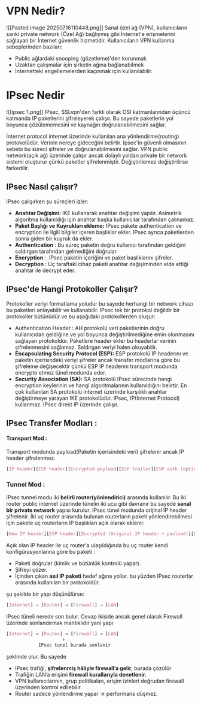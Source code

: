 
# VPN Nedir?

![[Pasted image 20250716110448.png]]
Sanal özel ağ (VPN), kullanıcıların sanki private network (Özel Ağ) bağlıymış gibi İnternet'e erişmelerini sağlayan bir İnternet güvenlik hizmetidir.
Kullanıcıların VPN kullanma sebeplerinden bazıları:
- Public ağlardaki snooping (gözetleme)'den korunmak 
- Uzaktan çalışmalar için şirketin ağına bağlanabilmek 
- İnternetteki engellemelerden kaçınmak
için kullanılabilir.
# IPsec Nedir
![[ipsec 1.png]]
IPsec, SSLvpn'den farklı olarak OSI katmanlarından üçüncü katmanda IP paketlerini şifreleyerek çalışır. Bu sayede paketlerin yol boyunca çözülememesini ve kaynağın doğrulanabilmesini sağlar. 

İnternet protocol internet üzerinde kullanılan ana yönlendirme(routing) protokolüdür. Verinin nereye gideceğini belirtir. Ipsec'in güvenli olmasının sebebi bu süreci şifreler ve doğrulanabilmesini sağlar.
VPN public network(açık ağ) üzerinde çalışır ancak dolaylı yoldan private bir network sistemi oluşturur çünkü paketler şifrelenmiştir. Değiştirilemez değiştirilirse farkedilir. 

## IPsec Nasıl çalışır?

IPsec çalışırken şu süreçleri izler:
- **Anahtar Değişimi:** IKE kullanarak anahtar değişimi yapılır. Asimetrik algoritma kullanıldığı için anahtar başka kullanıcılar tarafından çalınamaz.
- **Paket Başlığı ve Kuyrukları ekleme:** IPsec pakete authentication ve encryption ile ilgili bilgiler içeren başlıklar ekler. IPsec ayrıca paketlerden sonra giden bir kuyruk da ekler.
- **Authentication** : Bu süreç paketin doğru kullanıcı tarafından geldiğini saldırgan tarafından gelmediğini doğrular.
- **Encryption** :  IPsec paketin içeriğini ve paket başlıklarını şifreler.
- **Decryption** : Uç taraftaki cihaz paketi anahtar değişiminden elde ettiği anahtar ile decrypt eder.

## IPsec'de Hangi Protokoller Çalışır?
Protokoller veriyi formatlama yoludur bu sayede herhangi bir network cihazı bu paketleri anlayabilir ve kullanabilir. IPsec tek bir protokol değildir bir protokoller bütünüdür ve bu aşağıdaki protokollerden oluşur:

- Authentication Header : AH protokolü veri paketlerinin doğru kullanıcıdan geldiğine ve yol boyunca değiştirilmediğine emin olunmasını sağlayan protokoldür. Paketlere header ekler bu headerlar verinin şifrelenmesini sağlamaz. Saldırgan veriyi halen okuyabilir.
- **Encapsulating Security Protocol (ESP):** ESP protokolü IP headerını ve paketin içerisindeki veriyi şifreler ancak transfer modlarına göre bu şifreleme değişecektir çünkü ESP IP headerını transport modunda encrypte etmez tünel modunda eder.
- **Security Association (SA):** SA protokolü IPsec sürecinde hangi encryption keylerinin ve hangi algoritmalarının kullanıldığını belirtir. En çok kullanılan SA protokolü internet üzerinde karşılıklı anahtar değiştirmeye yarayan IKE protokolüdür.
IPsec, IP(Internet Protocol) kullanmaz. IPsec direkt IP üzerinde çalışır. 
## IPsec Transfer Modları : 

#### Transport Mod : 
Transport modunda payload(Paketin içerisindeki veri) şifrelenir ancak IP header şifrelenmez.
```css
[IP header][ESP header][Encrypted payload][ESP trailer][ESP auth (optional)]
```

### Tunnel Mod : 
IPsec tunnel modu iki **belirli router(yönlendirici)** arasında kullanılır. Bu iki router public internet üzerinde tünelin iki ucu gibi davranır bu sayede **sanal bir private network** yapısı kurulur. IPsec tünel modunda orijinal IP header şifrelenir. İki uç router arasında bulunan routerların paketi yönlendirebilmesi için pakete uç routerların IP başlıkları açık olarak eklenir.

```css
[New IP header][ESP header][Encrypted (Original IP header + payload)][ESP trailer][ESP auth (optional)]
```
Açık olan IP header ile uç router'a ulaşıldığında bu uç router kendi konfigürasyonlarına göre bu paketi :
- Paketi doğrular (kimlik ve bütünlük kontrolü yapar).
- Şifreyi çözer.
- İçinden çıkan **asıl IP paketi** hedef ağına yollar.
bu yüzden IPsec routerlar arasında kullanılan bir protokoldür.

şu şekilde bir yapı düşünülürse: 

```css
[Internet] → [Router] → [Firewall] → [LAN]
```
IPsec tüneli nerede son bulur. Cevap ikiside ancak genel olarak Firewall üzerinde sonlandırmak mantıklıdır yani yapı 
```css
[Internet] → [Router] → [Firewall] → [LAN]
                     ↑
            IPsec tunel burada sonlanir
```
şeklinde olur. Bu sayede 
- IPsec trafiği, **şifrelenmiş hâliyle firewall’a gelir**, burada çözülür
- Trafiğin LAN’a erişimi **firewall kurallarıyla denetlenir.**
- VPN kullanıcılarının, grup politikaları, erişim izinleri doğrudan firewall üzerinden kontrol edilebilir.
- Router sadece yönlendirme yapar → performans düşmez.